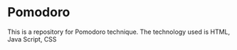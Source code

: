 # Pomodoro
This is a repository for Pomodoro technique. The technology used is HTML, Java Script, CSS
